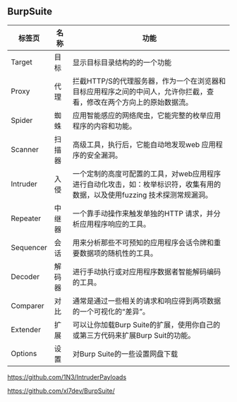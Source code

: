 ## BurpSuite

标签页 | 名称 | 功能
--- | --- | ---
Target | 目标 | 显示目标目录结构的的一个功能
Proxy | 代理 | 拦截HTTP/S的代理服务器，作为一个在浏览器和目标应用程序之间的中间人，允许你拦截，查看，修改在两个方向上的原始数据流。
Spider | 蜘蛛 | 应用智能感应的网络爬虫，它能完整的枚举应用程序的内容和功能。
Scanner | 扫描器 | 高级工具，执行后，它能自动地发现web 应用程序的安全漏洞。
Intruder | 入侵 | 一个定制的高度可配置的工具，对web应用程序进行自动化攻击，如：枚举标识符，收集有用的数据，以及使用fuzzing 技术探测常规漏洞。
Repeater | 中继器 | 一个靠手动操作来触发单独的HTTP 请求，并分析应用程序响应的工具。
Sequencer | 会话 | 用来分析那些不可预知的应用程序会话令牌和重要数据项的随机性的工具。
Decoder | 解码器 | 进行手动执行或对应用程序数据者智能解码编码的工具。
Comparer | 对比 | 通常是通过一些相关的请求和响应得到两项数据的一个可视化的“差异”。
Extender | 扩展 | 可以让你加载Burp Suite的扩展，使用你自己的或第三方代码来扩展Burp Suit的功能。
Options | 设置 | 对Burp Suite的一些设置网盘下载


https://github.com/1N3/IntruderPayloads

https://github.com/xl7dev/BurpSuite/

